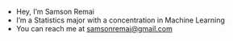 -  Hey, I’m Samson Remai
-  I’m a Statistics major with a concentration in Machine Learning
- You can reach me at samsonremai@gmail.com

<!---
Samson-Remai/Samson-Remai is a ✨ special ✨ repository because its `README.md` (this file) appears on your GitHub profile.
You can click the Preview link to take a look at your changes.
--->
